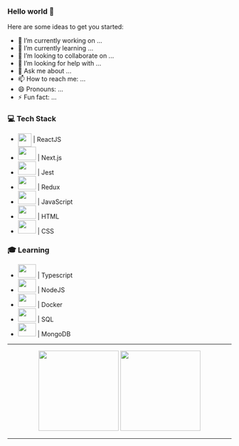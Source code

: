 ### Hello world 👋

Here are some ideas to get you started:

- 🔭 I’m currently working on ...
- 🌱 I’m currently learning ...
- 👯 I’m looking to collaborate on ...
- 🤔 I’m looking for help with ...
- 💬 Ask me about ...
- 📫 How to reach me: ...
- 😄 Pronouns: ...
- ⚡ Fun fact: ...

<h3>💻 Tech Stack</h3>

- <img align="center" height="30" width="30" src="https://cdn.jsdelivr.net/gh/devicons/devicon/icons/react/react-original.svg" /> | ReactJS
- <img height="30" width="40" src="https://cdn.jsdelivr.net/gh/devicons/devicon/icons/nextjs/nextjs-original-wordmark.svg" /> | Next.js
- <img height="30" width="40" src="https://cdn.jsdelivr.net/gh/devicons/devicon/icons/jest/jest-plain.svg" /> | Jest 
- <img height="30" width="40" src="https://cdn.jsdelivr.net/gh/devicons/devicon/icons/redux/redux-original.svg" /> | Redux
- <img height="30" width="40" src="https://cdn.jsdelivr.net/gh/devicons/devicon/icons/javascript/javascript-original.svg" /> | JavaScript
- <img height="30" width="40" src="https://cdn.jsdelivr.net/gh/devicons/devicon/icons/html5/html5-original-wordmark.svg" /> | HTML
- <img height="30" width="40" src="https://cdn.jsdelivr.net/gh/devicons/devicon/icons/css3/css3-original-wordmark.svg" /> | CSS

<h3>🎓 Learning</h3>

- <img height="30" width="40" src="https://cdn.jsdelivr.net/gh/devicons/devicon/icons/typescript/typescript-original.svg" /> | Typescript
- <img height="30" width="40" src="https://cdn.jsdelivr.net/gh/devicons/devicon/icons/nodejs/nodejs-original-wordmark.svg" /> | NodeJS
- <img height="30" width="40" src="https://cdn.jsdelivr.net/gh/devicons/devicon/icons/docker/docker-original-wordmark.svg" /> | Docker
- <img height="30" width="40" src="https://cdn.jsdelivr.net/gh/devicons/devicon/icons/mysql/mysql-original.svg" /> | SQL
- <img height="30" width="40" src="https://cdn.jsdelivr.net/gh/devicons/devicon/icons/mongodb/mongodb-original-wordmark.svg" /> | MongoDB

---

<div align="center">
  <img height="180em" src="https://github-readme-stats.vercel.app/api?username=andrebpessoa&show_icons=true&theme=dracula&include_all_commits=true&count_private=true&icon_color=2FC18C&title_color=2FC18C&bg_color=1A1D21"/>
  <img height="180em" src="https://github-readme-stats.vercel.app/api/top-langs/?username=andrebpessoa&layout=compact&langs_count=7&theme=dracula&title_color=2FC18C&bg_color=1A1D21"/>
</div>

---
